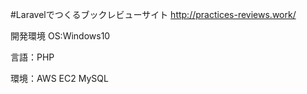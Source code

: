 #Laravelでつくるブックレビューサイト
http://practices-reviews.work/

開発環境
OS:Windows10

言語：PHP

環境：AWS EC2 MySQL


